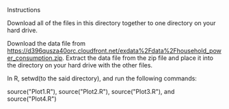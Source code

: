 Instructions

Download all of the files in this directory together to one directory on your hard drive.

Download the data file from https://d396qusza40orc.cloudfront.net/exdata%2Fdata%2Fhousehold_power_consumption.zip. Extract the data file from the zip file and place it into the directory on your hard drive with the other files.

In R, setwd(to the said directory), and run the following commands:

source("Plot1.R"), source("Plot2.R"), source("Plot3.R"), and source("Plot4.R")